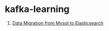 # kafka-learning
1. [Data Migration from Mysql to Elasticsearch](https://github.com/dipanjal/kafka-learning/tree/kafka-connect/docs/mysql_to_es#mysql-to-elasticsearch) 

